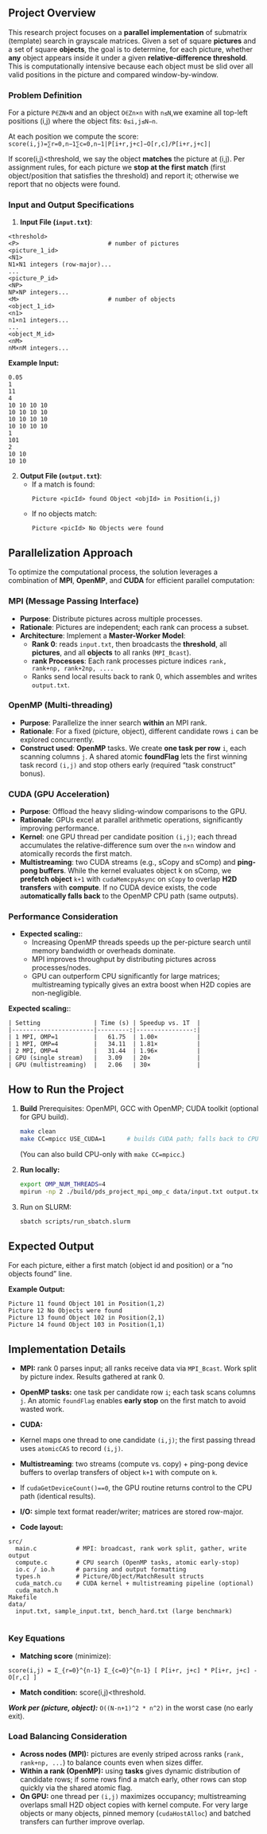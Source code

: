 ## Project Overview
This research project focuses on a **parallel implementation** of submatrix (template) search in grayscale matrices.
Given a set of square **pictures** and a set of square **objects**, the goal is to determine, for each picture, whether **any** object appears inside it under a given **relative-difference threshold**. This is computationally intensive because each object must be slid over all valid positions in the picture and compared window-by-window.

### Problem Definition
For a picture `P∈ZN×N` and an object `O∈Zn×n` with `n≤N`,we examine all top-left positions (i,j) where the object fits: `0≤i,j≤N−n`.

At each position we compute the score:
`score(i,j)=∑r=0,n−1∑c=0,n−1|P[i+r,j+c]−O[r,c]/P[i+r,j+c]|`


If score(i,j)<threshold, we say the object **matches** the picture at (i,j).
Per assignment rules, for each picture we **stop at the first match** (first object/position that satisfies the threshold) and report it; otherwise we report that no objects were found.

### Input and Output Specifications
1. **Input File (`input.txt`)**:
```
<threshold>
<P>                         # number of pictures
<picture_1_id>
<N1>
N1×N1 integers (row-major)...
...
<picture_P_id>
<NP>
NP×NP integers...
<M>                         # number of objects
<object_1_id>
<n1>
n1×n1 integers...
...
<object_M_id>
<nM>
nM×nM integers...
```

   **Example Input:**
```
0.05
1
11
4
10 10 10 10
10 10 10 10
10 10 10 10
10 10 10 10
1
101
2
10 10
10 10
```

2. **Output File (`output.txt`)**:
   - If a match is found:
     ```
     Picture <picId> found Object <objId> in Position(i,j)
     ```
   - If no objects match:
     ```
     Picture <picId> No Objects were found
     ```

## Parallelization Approach
To optimize the computational process, the solution leverages a combination of **MPI**, **OpenMP**, and **CUDA** for efficient parallel computation:

### MPI (Message Passing Interface)
- **Purpose**: Distribute pictures across multiple processes.
- **Rationale**: Pictures are independent; each rank can process a subset.
- **Architecture**: Implement a **Master-Worker Model**:
  - **Rank 0**: reads `input.txt`, then broadcasts the **threshold**, all **pictures**, and all **objects** to all ranks (`MPI_Bcast`).
  - **rank Processes**: Each rank processes picture indices `rank, rank+np, rank+2np, ....`
  - Ranks send local results back to rank 0, which assembles and writes `output.txt`.

### OpenMP (Multi-threading)
- **Purpose**: Parallelize the inner search **within** an MPI rank.
- **Rationale**: For a fixed (picture, object), different candidate rows `i` can be explored concurrently.
- **Construct used**: **OpenMP** tasks. We create **one task per row** `i`, each scanning columns `j`.
A shared atomic **foundFlag** lets the first winning task record `(i,j)` and stop others early (required “task construct” bonus).

### CUDA (GPU Acceleration)
- **Purpose**: Offload the heavy sliding-window comparisons to the GPU.
- **Rationale**: GPUs excel at parallel arithmetic operations, significantly improving performance.
- **Kernel**: one GPU thread per candidate position `(i,j)`; each thread accumulates the relative-difference sum over the `n×n` window and atomically records the first match.
- **Multistreaming**: two CUDA streams (e.g., sCopy and sComp) and **ping-pong buffers**. While the kernel evaluates object k on sComp, we **prefetch object** `k+1` with `cudaMemcpyAsync` on `sCopy` to overlap **H2D transfers** with **compute**.
If no CUDA device exists, the code a**utomatically falls back** to the OpenMP CPU path (same outputs).

### Performance Consideration
- **Expected scaling:**:
  - Increasing OpenMP threads speeds up the per-picture search until memory bandwidth or overheads dominate.
  - MPI improves throughput by distributing pictures across processes/nodes.
  - GPU can outperform CPU significantly for large matrices; multistreaming typically gives an extra boost when H2D copies are non-negligible.

**Expected scaling:**:
   ```
| Setting               | Time (s) | Speedup vs. 1T  |
|-----------------------|---------:|----------------:|
| 1 MPI, OMP=1          |   61.75  | 1.00×           |
| 1 MPI, OMP=4          |   34.11  | 1.81×           |
| 2 MPI, OMP=4          |   31.44  | 1.96×           |
| GPU (single stream)   |   3.09   | 20×             |
| GPU (multistreaming)  |   2.06   | 30×             |
   ```

## How to Run the Project
1. **Build** 
Prerequisites: OpenMPI, GCC with OpenMP; CUDA toolkit (optional for GPU build).
   ```bash
   make clean
   make CC=mpicc USE_CUDA=1      # builds CUDA path; falls back to CPU if no GPU
   ```
   (You can also build CPU-only with `make CC=mpicc`.)
2. **Run locally:**

   ```bash
   export OMP_NUM_THREADS=4
   mpirun -np 2 ./build/pds_project_mpi_omp_c data/input.txt output.txt
   ```

3. Run on SLURM:
   ```bash
   sbatch scripts/run_sbatch.slurm
   ```

## Expected Output
For each picture, either a first match (object id and position) or a “no objects found” line.

**Example Output:**
```
Picture 11 found Object 101 in Position(1,2)
Picture 12 No Objects were found
Picture 13 found Object 102 in Position(2,1)
Picture 14 found Object 103 in Position(1,1)
```

## Implementation Details
- **MPI:** rank 0 parses input; all ranks receive data via `MPI_Bcast`. Work split by picture index. Results gathered at rank 0.
- **OpenMP tasks:** one task per candidate row `i`; each task scans columns `j`. An atomic `foundFlag` enables **early stop** on the first match to avoid wasted work.
- **CUDA:** 
- Kernel maps one thread to one candidate `(i,j)`; the first passing thread uses `atomicCAS` to record `(i,j)`.

- **Multistreaming**: two streams (compute vs. copy) + ping-pong device buffers to overlap transfers of object `k+1` with compute on `k`.

- If `cudaGetDeviceCount()==0`, the GPU routine returns control to the CPU path (identical results).
- **I/O:** simple text format reader/writer; matrices are stored row-major.
- **Code layout:**
```
src/
  main.c           # MPI: broadcast, rank work split, gather, write output
  compute.c        # CPU search (OpenMP tasks, atomic early-stop)
  io.c / io.h      # parsing and output formatting
  types.h          # Picture/Object/MatchResult structs
  cuda_match.cu    # CUDA kernel + multistreaming pipeline (optional)
  cuda_match.h
Makefile
data/
  input.txt, sample_input.txt, bench_hard.txt (large benchmark)
  
```


### Key Equations
- **Matching score** (minimize):
 
 ```
 score(i,j) = Σ_{r=0}^{n-1} Σ_{c=0}^{n-1} [ P[i+r, j+c] * P[i+r, j+c] - O[r,c] ]
 ```

- **Match condition:** score(i,j)<threshold.

***Work per (picture, object):*** `O((N-n+1)^2 * n^2)` in the worst case (no early exit).


### Load Balancing Consideration
- **Across nodes (MPI):** pictures are evenly striped across ranks (`rank, rank+np, ...`) to balance counts even when sizes differ.
- **Within a rank (OpenMP):** using **tasks** gives dynamic distribution of candidate rows; if some rows find a match early, other rows can stop quickly via the shared atomic flag.
- **On GPU:** one thread per `(i,j)` maximizes occupancy; multistreaming overlaps small H2D object copies with kernel compute. For very large objects or many objects, pinned memory (`cudaHostAlloc`) and batched transfers can further improve overlap.